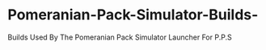 # Pomeranian-Pack-Simulator-Builds-
Builds Used By The Pomeranian Pack Simulator Launcher For P.P.S

